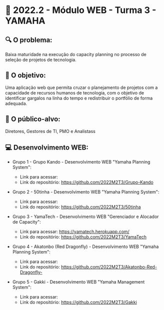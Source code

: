 # 🙋‍ 2022.2 - Módulo WEB - Turma 3 - YAMAHA

## 🔍 O problema:
Baixa maturidade na execução do capacity planning no processo de seleção de projetos de tecnologia.

## 🎯 O objetivo:
Uma aplicação web que permita cruzar o planejamento de projetos com a capacidade de recursos humanos de tecnologia, com o objetivo de identificar gargalos na linha do tempo e redistribuir o portfólio de forma adequada.

## 🧩 O público-alvo:
Diretores, Gestores de TI, PMO e Analistass

## 💻 Desenvolvimento WEB:

- Grupo 1 - Grupo Kando - Desenvolvimento WEB "Yamaha Planning System":
  - Link para acessar: 
  - Link do repositório: https://github.com/2022M2T3/Grupo-Kando

- Grupo 2 - 50tinha - Desenvolvimento WEB "Yamaha Planning System":
  - Link para acessar:
  - Link do repositório: https://github.com/2022M2T3/50tinha
  
- Grupo 3 - YamaTech - Desenvolvimento WEB "Gerenciador e Alocador de Capacity":
  - Link para acessar: https://yamatech.herokuapp.com/
  - Link do repositório: https://github.com/2022M2T3/YamaTech
  
- Grupo 4 - Akatonbo (Red Dragonfly) - Desenvolvimento WEB "Yamaha Planning System":
  - Link para acessar: 
  - Link do repositório: https://github.com/2022M2T3/Akatonbo-Red-Dragonfly-
  
- Grupo 5 - Gakki - Desenvolvimento WEB "Yamaha Management System":
  - Link para acessar: 
  - Link do repositório: https://github.com/2022M2T3/Gakki
